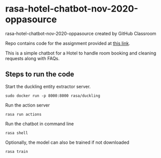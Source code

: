 # rasa-hotel-chatbot-nov-2020-oppasource
rasa-hotel-chatbot-nov-2020-oppasource created by GitHub Classroom

Repo contains code for the assignment provided at [this link](https://github.com/Limechat/rasa-hotel-chatbot-nov-2020-NikhilGupta1997).

This is a simple chatbot for a Hotel to handle room booking and cleaning requests along with FAQs.

## Steps to run the code

Start the duckling entity extractor server.
```
sudo docker run -p 8000:8000 rasa/duckling
```

Run the action server
```
rasa run actions
```

Run the chatbot in command line
```
rasa shell
```

Optionally, the model can also be trained if not downloaded
```
rasa train
```
